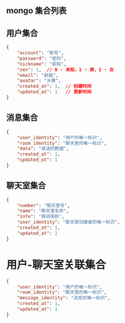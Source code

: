 

## mongo 集合列表




## 用户集合

```json
{
    "account": "账号",
    "password": "密码",
    "nickname": "昵称",
    "sex": 1,  // 0 - 未知，1 - 男，2 - 女
    "email": "邮箱",
    "avatar": "头像",
    "created_at": 1,  // 创建时间
    "updated_at": 1   // 更新时间
}
```


## 消息集合

```json
{
    "user_identity": "用户的唯一标识",
    "room_identity": "聊天室的唯一标识",
    "data": "发送的数据",
    "created_at": 1,  
    "updated_at": 1   
}
```



## 聊天室集合


```json
{
    "number": "聊天室号",
    "name": "聊天室名称",
    "info": "房间简称",
    "user_identity": "聊天室创建者的唯一标识",
    "created_at": 1, 
    "updated_at": 1   
}
```


# 用户-聊天室关联集合

```json
{
    "user_identity": "用户的唯一标识",
    "room_identity": "聊天室的唯一标识",
    "message_identity": "消息的唯一标识",
    "created_at": 1, 
    "updated_at": 1 
}

```